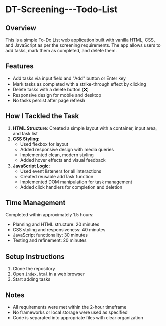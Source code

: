 # DT-Screening---Todo-List

## Overview
This is a simple To-Do List web application built with vanilla HTML, CSS, and JavaScript as per the screening requirements. The app allows users to add tasks, mark them as completed, and delete them.

## Features
- Add tasks via input field and "Add" button or Enter key
- Mark tasks as completed with a strike-through effect by clicking
- Delete tasks with a delete button (❌)
- Responsive design for mobile and desktop
- No tasks persist after page refresh

## How I Tackled the Task
1. **HTML Structure**: Created a simple layout with a container, input area, and task list
2. **CSS Styling**: 
   - Used flexbox for layout
   - Added responsive design with media queries
   - Implemented clean, modern styling
   - Added hover effects and visual feedback
3. **JavaScript Logic**:
   - Used event listeners for all interactions
   - Created reusable addTask function
   - Implemented DOM manipulation for task management
   - Added click handlers for completion and deletion

## Time Management
Completed within approximately 1.5 hours:
- Planning and HTML structure: 20 minutes
- CSS styling and responsiveness: 40 minutes
- JavaScript functionality: 30 minutes
- Testing and refinement: 20 minutes

## Setup Instructions
1. Clone the repository
2. Open `index.html` in a web browser
3. Start adding tasks

## Notes
- All requirements were met within the 2-hour timeframe
- No frameworks or local storage were used as specified
- Code is separated into appropriate files with clear organization
